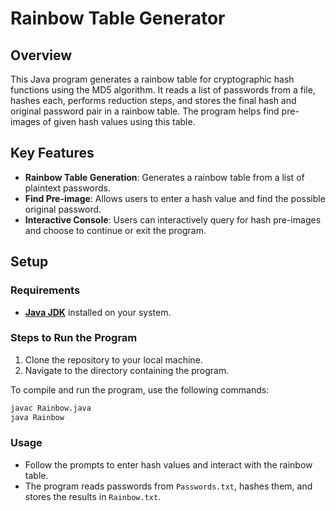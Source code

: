 # Rainbow Table Generator

## Overview

This Java program generates a rainbow table for cryptographic hash functions using the MD5 algorithm. It reads a list of passwords from a file, hashes each, performs reduction steps, and stores the final hash and original password pair in a rainbow table. The program helps find pre-images of given hash values using this table.

## Key Features

- **Rainbow Table Generation**: Generates a rainbow table from a list of plaintext passwords.
- **Find Pre-image**: Allows users to enter a hash value and find the possible original password.
- **Interactive Console**: Users can interactively query for hash pre-images and choose to continue or exit the program.

## Setup

### Requirements

- **[Java JDK](https://www.oracle.com/java/technologies/javase-downloads.html)** installed on your system.

### Steps to Run the Program

1. Clone the repository to your local machine.
2. Navigate to the directory containing the program.

To compile and run the program, use the following commands:

```bash
javac Rainbow.java
java Rainbow
```

### Usage

- Follow the prompts to enter hash values and interact with the rainbow table.
- The program reads passwords from `Passwords.txt`, hashes them, and stores the results in `Rainbow.txt`.
